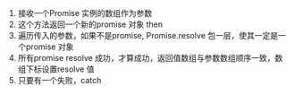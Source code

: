 <!--
 * @Description: 
 * @version: 
 * @Author: LuyunSheng
 * @Date: 2022-08-31 17:31:58
 * @LastEditTime: 2022-08-31 17:36:34
-->
1. 接收一个Promise 实例的数组作为参数
2. 这个方法返回一个新的promise 对象 then         
3. 遍历传入的参数，如果不是promise, Promise.resolve 包一层，使其一定是一个promise 对象            
4. 所有promise resolve 成功，才算成功，返回值数组与参数数组顺序一致，数组下标设置resolve 值            
5. 只要有一个失败，catch 